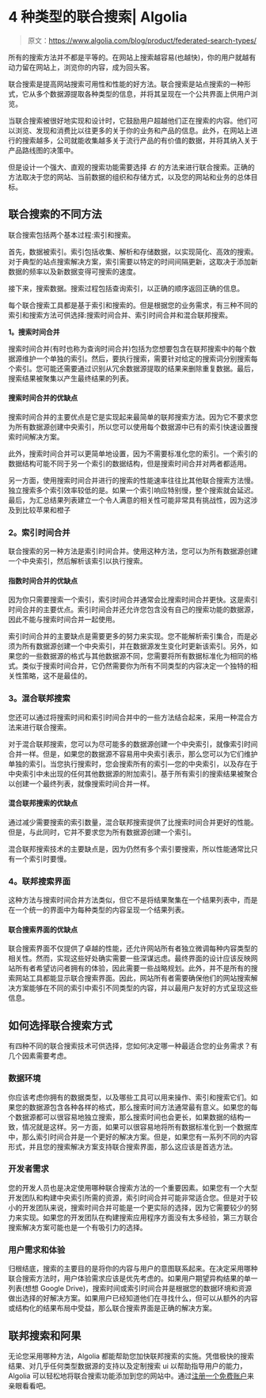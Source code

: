 # 4 种类型的联合搜索| Algolia

> 原文：<https://www.algolia.com/blog/product/federated-search-types/>

所有的搜索方法并不都是平等的。在网站上搜索越容易(也越快)，你的用户就越有动力留在网站上，浏览你的内容，成为回头客。

联合搜索是提高网站搜索可用性和性能的好方法。联合搜索是站点搜索的一种形式，它从多个数据源提取各种类型的信息，并将其呈现在一个公共界面上供用户浏览。

当联合搜索被很好地实现和设计时，它鼓励用户超越他们正在搜索的内容。他们可以浏览、发现和消费比以往更多的关于你的业务和产品的信息。此外，在网站上进行的搜索越多，公司就能收集越多关于流行产品的有价值的数据，并将其纳入关于产品路线图的决策中。

但是设计一个强大、直观的搜索功能需要选择 *右* 的方法来进行联合搜索。正确的方法取决于您的网站、当前数据的组织和存储方式，以及您的网站和业务的总体目标。

## [](#different-approaches-to-federated-search)联合搜索的不同方法

联合搜索包括两个基本过程:索引和搜索。

首先，数据被索引。索引包括收集、解析和存储数据，以实现简化、高效的搜索。对于典型的站点搜索解决方案，索引需要以特定的时间间隔更新，这取决于添加新数据的频率以及新数据变得可搜索的速度。

接下来，搜索数据。搜索过程包括查询索引，以正确的顺序返回正确的信息。

每个联合搜索工具都是基于索引和搜索的。但是根据您的业务需求，有三种不同的索引和搜索方法可供选择:搜索时间合并、索引时间合并和混合联邦搜索。

**1。搜索时间合并**

搜索时间合并(有时也称为查询时间合并)包括为您想要包含在联邦搜索中的每个数据源维护一个单独的索引。然后，要执行搜索，需要针对给定的搜索词分别搜索每个索引。您可能还需要[](https://www.algolia.com/blog/engineering/inside-the-engine-part-7-better-relevance-via-dedup-at-query-time/)通过识别从冗余数据源提取的结果来删除重复数据。最后，搜索结果被聚集以产生最终结果的列表。

#### **搜索时间合并的优缺点**

搜索时间合并的主要优点是它是实现起来最简单的联邦搜索方法。因为它不要求您为所有数据源创建中央索引，所以您可以使用每个数据源中已有的索引快速设置搜索时间解决方案。

此外，搜索时间合并可以更简单地设置，因为不需要标准化您的索引。一个索引的数据结构可能不同于另一个索引的数据结构，但是搜索时间合并对两者都适用。

另一方面，使用搜索时间合并进行的搜索的性能速率往往比其他联合搜索方法慢。独立搜索多个索引效率较低的是[](https://www.algolia.com/blog/engineering/inside-the-algolia-engine-part-1-indexing-vs-search/)。如果一个索引响应特别慢，整个搜索就会延迟。最后，为汇总结果列表建立一个令人满意的相关性可能非常具有挑战性，因为这涉及到比较苹果和橙子

### [](#2-index-time-merging)**2。索引时间合并**

联合搜索的另一种方法是索引时间合并。使用这种方法，您可以为所有数据源创建一个中央索引，然后解析该索引以执行搜索。

#### **指数时间合并的优缺点**

因为你只需要搜索一个索引，索引时间合并通常会比搜索时间合并更快。这是索引时间合并的主要优点。索引时间合并还允许您包含没有自己的搜索功能的数据源，因此不能与搜索时间合并一起使用。

索引时间合并的主要缺点是需要更多的努力来实现。您不能解析索引集合，而是必须为所有数据源创建一个中央索引，并在数据源发生变化时更新该索引。另外，如果您的一些数据源的格式与其他数据源不同，您需要将所有数据标准化为相同的格式。类似于搜索时间合并，它仍然需要你为所有不同类型的内容决定一个独特的相关性策略，这不是最佳的。

### **3。混合联邦搜索**

您还可以通过将搜索时间和索引时间合并中的一些方法结合起来，采用一种混合方法来进行联合搜索。

对于混合联邦搜索，您可以为尽可能多的数据源创建一个中央索引，就像索引时间合并一样。但是，如果您的数据源不容易用中央索引表示，那么您可以为它们维护单独的索引。当您执行搜索时，您会搜索所有的索引—您的中央索引，以及存在于中央索引中未出现的任何其他数据源的附加索引。基于所有索引的搜索结果被聚合以创建一个最终列表，就像搜索时间合并一样。

#### **混合联邦搜索的优缺点**

通过减少需要搜索的索引数量，混合联邦搜索提供了比搜索时间合并更好的性能。但是，与此同时，它并不要求您为所有数据源创建一个索引。

混合联邦搜索技术的主要缺点是，因为仍然有多个索引要搜索，所以性能通常比只有一个索引时要慢。

### [](#4-the-federated-search-interface)**4。联邦搜索界面**

这种方法与搜索时间合并方法类似，但它不是将结果聚集在一个结果列表中，而是在一个统一的界面中为每种类型的内容呈现一个结果列表。

#### **联合搜索界面的优缺点**

联合搜索界面不仅提供了卓越的性能，还允许网站所有者独立微调每种内容类型的相关性。然而，实现这些好处确实需要一些深谋远虑。最终界面的设计应该反映网站所有者希望访问者拥有的体验，因此需要一些战略规划。此外，并不是所有的搜索网站工具都能显示联合搜索界面。因此，网站所有者需要确保他们的网站搜索解决方案能够在不同的索引中索引不同类型的内容，并以最用户友好的方式呈现这些信息。

## [](#how-to-choose-a-federated-search-approach)如何选择联合搜索方式

有四种不同的联合搜索技术可供选择，您如何决定哪一种最适合您的业务需求？有几个因素需要考虑。

### [](#data-environment)**数据环境**

你应该考虑你拥有的数据类型，以及哪些工具可以用来操作、索引和搜索它们。如果您的数据源包含各种各样的格式，那么搜索时间方法通常最有意义。如果您的每个数据源都可以很容易地独立搜索，那么搜索时间也会更长，如果数据的结构一致，情况就是这样。另一方面，如果可以很容易地将所有数据标准化到一个数据库中，那么索引时间合并是一个更好的解决方案。但是，如果您有一系列不同的内容形式，并且您的搜索解决方案支持联合搜索界面，那么这应该是首选方法。

### [](#developer-needs)**开发者需求**

您的开发人员也是决定使用哪种联合搜索方法的一个重要因素。如果您有一个大型开发团队和构建中央索引所需的资源，索引时间合并可能非常适合您。但是对于较小的开发团队来说，搜索时间合并可能是一个更实际的选择，因为它需要较少的努力来实现。如果您的开发团队在构建搜索应用程序方面没有太多经验，第三方联合搜索解决方案可能也是一个有吸引力的选择。

### [](#user-needs-and-experience)**用户需求和体验**

归根结底，搜索的主要目的是将你的内容与用户的意图联系起来。在决定采用哪种联合搜索方法时，用户体验需求应该是优先考虑的。如果用户期望异构结果的单一列表(想想 Google Drive)，搜索时间或索引时间合并是根据您的数据环境和资源做出选择的好解决方案。如果用户已经知道他们在寻找什么，但可以从额外的内容或结构化的结果布局中受益，那么联合搜索界面是正确的解决方案。

## [](#federated-search-and-algolia)联邦搜索和阿果

无论您采用哪种方法，Algolia 都能帮助您加快联邦搜索的实施。凭借极快的搜索结果、对几乎任何类型数据源的支持以及定制搜索 ui 以帮助指导用户的能力，Algolia 可以轻松地将联合搜索功能添加到您的网站中。通过[注册一个免费账户](https://www.algolia.com/users/sign_up)来亲眼看看吧。